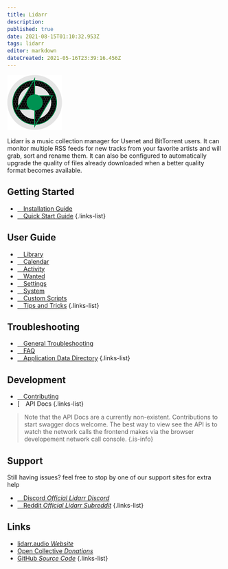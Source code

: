 ```yaml
---
title: Lidarr
description: 
published: true
date: 2021-08-15T01:10:32.953Z
tags: lidarr
editor: markdown
dateCreated: 2021-05-16T23:39:16.456Z
---
```


![128.png](/assets/lidarr/logos/128.png)

Lidarr is a music collection manager for Usenet and BitTorrent users. It can monitor multiple RSS feeds for new tracks from your favorite artists and will grab, sort and rename them. It can also be configured to automatically upgrade the quality of files already downloaded when a better quality format becomes available.

## Getting Started

- [<i class="fas fa-plus-square"></i>&emsp;Installation Guide](/lidarr/installation)
- [<i class="fas fa-book-open"></i>&emsp;Quick Start Guide](/lidarr/quick-start-guide)
{.links-list}

## User Guide

- [<i class="fas fa-play"></i>&emsp;Library](/lidarr/library)
- [<i class="fas fa-calendar-alt"></i>&emsp;Calendar](/lidarr/calendar)
- [<i class="fas fa-clock"></i>&emsp;Activity](/lidarr/activity)
- [<i class="fas fa-search-minus"></i>&emsp;Wanted](/lidarr/wanted)
- [<i class="fas fa-cogs"></i>&emsp;Settings](/lidarr/settings)
- [<i class="fas fa-laptop"></i>&emsp;System](/lidarr/system)
- [<i class="fas fa-scroll"></i>&emsp;Custom Scripts](/lidarr/custom-scripts)
- [<i class="fas fa-gifts"></i>&emsp;Tips and Tricks](/lidarr/tips-and-tricks)
{.links-list}

## Troubleshooting

- [<i class="far fa-life-ring"></i>&emsp;General Troubleshooting](/lidarr/troubleshooting)
- [<i class="far fa-question-circle"></i>&emsp;FAQ](/lidarr/faq)
- [<i class="fas fa-database"></i>&emsp;Application Data Directory](/lidarr/appdata-directory)
{.links-list}

## Development

- [<i class="fas fa-laptop-code"></i>&emsp;Contributing](/lidarr/contributing)
- [<i class="fas fa-book"></i>&emsp;API Docs
{.links-list}

> Note that the API Docs are a currently non-existent. Contributions to start swagger docs welcome. The best way to view see the API is to watch the network calls the frontend makes via the browser developement network call console. {.is-info}

## Support

Still having issues? feel free to stop by one of our support sites for extra help

- [<i class="fab fa-discord"></i>&emsp;Discord *Official Lidarr Discord*](https://lidarr.audio/discord)
- [<i class="fab fa-reddit"></i>&emsp;Reddit *Official Lidarr Subreddit*](https://reddit.com/r/lidarr)
{.links-list}

## Links

- [lidarr.audio *Website*](https://lidarr.audio)
- [Open Collective *Donations*](https://opencollective.com/lidarr)
- [GitHub *Source Code*](https://github.com/lidarr/lidarr)
{.links-list}
